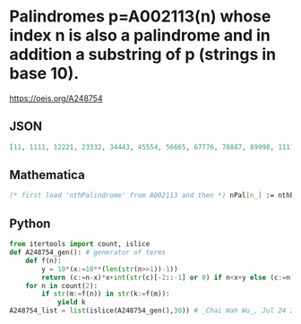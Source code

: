 # Palindromes p\=A002113\(n\) whose index n is also a palindrome and in addition a substring of p \(strings in base 10\)\.
https://oeis.org/A248754
## JSON
```JSON
[11, 1111, 12221, 23332, 34443, 45554, 56665, 67776, 78887, 89998, 111111, 1222221, 2333332, 3444443, 4555554, 5666665, 6777776, 7888887, 8999998, 9101019, 11111111, 102020201, 112121211, 122222221, 132323231, 142424241, 152525251, 162626261, 172727271, 182828281]
```
## Mathematica
```Mathematica
(* first load 'nthPalindrome' from A002113 and then *) nPal[n_] := nthPalindrome[n - 1];  fQ[n_] := StringPosition[ ToString[ nPal[ nPal[ k]]], ToString[ nPal[ n]]] != {}; k = 2; lst = {}; While[k < 501, If[ fQ[k], AppendTo[lst, nPal[ nPal[ k]] ]]; k++]; lst
```
## Python
```Python
from itertools import count, islice
def A248754_gen(): # generator of terms
    def f(n):
        y = 10*(x:=10**(len(str(n>>1))-1))
        return (c:=n-x)*x+int(str(c)[-2::-1] or 0) if n<x+y else (c:=n-y)*y+int(str(c)[::-1] or 0)
    for n in count(2):
        if str(m:=f(n)) in str(k:=f(m)):
            yield k
A248754_list = list(islice(A248754_gen(),30)) # _Chai Wah Wu_, Jul 24 2024
```

